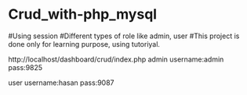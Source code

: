# Crud_with-php_mysql
#Using session
#Different types of role like admin, user
#This project is done only for learning purpose, using tutoriyal.

http://localhost/dashboard/crud/index.php
admin username:admin
pass:9825

user username:hasan
pass:9087

